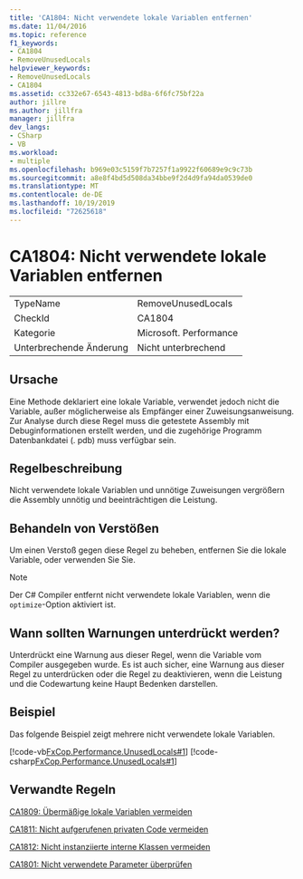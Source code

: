 ```yaml
---
title: 'CA1804: Nicht verwendete lokale Variablen entfernen'
ms.date: 11/04/2016
ms.topic: reference
f1_keywords:
- CA1804
- RemoveUnusedLocals
helpviewer_keywords:
- RemoveUnusedLocals
- CA1804
ms.assetid: cc332e67-6543-4813-bd8a-6f6fc75bf22a
author: jillre
ms.author: jillfra
manager: jillfra
dev_langs:
- CSharp
- VB
ms.workload:
- multiple
ms.openlocfilehash: b969e03c5159f7b7257f1a9922f60689e9c9c73b
ms.sourcegitcommit: a8e8f4bd5d508da34bbe9f2d4d9fa94da0539de0
ms.translationtype: MT
ms.contentlocale: de-DE
ms.lasthandoff: 10/19/2019
ms.locfileid: "72625618"
---
```

# <a name="ca1804-remove-unused-locals"></a>CA1804: Nicht verwendete lokale Variablen entfernen

|||
|-|-|
|TypeName|RemoveUnusedLocals|
|CheckId|CA1804|
|Kategorie|Microsoft. Performance|
|Unterbrechende Änderung|Nicht unterbrechend|

## <a name="cause"></a>Ursache
Eine Methode deklariert eine lokale Variable, verwendet jedoch nicht die Variable, außer möglicherweise als Empfänger einer Zuweisungsanweisung. Zur Analyse durch diese Regel muss die getestete Assembly mit Debuginformationen erstellt werden, und die zugehörige Programm Datenbankdatei (. pdb) muss verfügbar sein.

## <a name="rule-description"></a>Regelbeschreibung
Nicht verwendete lokale Variablen und unnötige Zuweisungen vergrößern die Assembly unnötig und beeinträchtigen die Leistung.

## <a name="how-to-fix-violations"></a>Behandeln von Verstößen

Um einen Verstoß gegen diese Regel zu beheben, entfernen Sie die lokale Variable, oder verwenden Sie Sie.

> [!NOTE]
> Der C# Compiler entfernt nicht verwendete lokale Variablen, wenn die `optimize`-Option aktiviert ist.

## <a name="when-to-suppress-warnings"></a>Wann sollten Warnungen unterdrückt werden?
Unterdrückt eine Warnung aus dieser Regel, wenn die Variable vom Compiler ausgegeben wurde. Es ist auch sicher, eine Warnung aus dieser Regel zu unterdrücken oder die Regel zu deaktivieren, wenn die Leistung und die Codewartung keine Haupt Bedenken darstellen.

## <a name="example"></a>Beispiel
Das folgende Beispiel zeigt mehrere nicht verwendete lokale Variablen.

[!code-vb[FxCop.Performance.UnusedLocals#1](../code-quality/codesnippet/VisualBasic/ca1804-remove-unused-locals_1.vb)]
[!code-csharp[FxCop.Performance.UnusedLocals#1](../code-quality/codesnippet/CSharp/ca1804-remove-unused-locals_1.cs)]

## <a name="related-rules"></a>Verwandte Regeln
[CA1809: Übermäßige lokale Variablen vermeiden](../code-quality/ca1809.md)

[CA1811: Nicht aufgerufenen privaten Code vermeiden](../code-quality/ca1811.md)

[CA1812: Nicht instanziierte interne Klassen vermeiden](../code-quality/ca1812.md)

[CA1801: Nicht verwendete Parameter überprüfen](../code-quality/ca1801.md)
